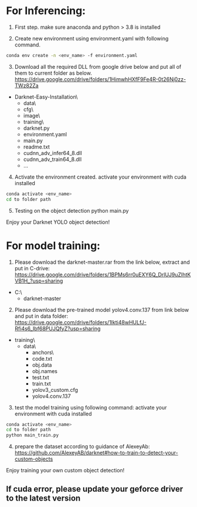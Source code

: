 # For Inferencing:

1. First step.
make sure anaconda and python > 3.8 is installed

2. Create new environment using environment.yaml with following command.
````bash
conda env create -n <env_name> -f environment.yaml
````

3. Download all the required DLL from google drive below and put all of them to current folder as below.
https://drive.google.com/drive/folders/1HimwhHXfF9Fe4R-0t26Nj0zz-TWz82Za
- Darknet-Easy-Installation\
  - data\
  - cfg\
  - image\
  - training\
  - darknet.py
  - environment.yaml
  - main.py
  - readme.txt
  - cudnn_adv_infer64_8.dll
  - cudnn_adv_train64_8.dll
  - ...

4. Activate the environment created.
activate your environment with cuda installed
````bash
conda activate <env_name>
cd to folder path
````

5. Testing on the object detection
python main.py

Enjoy your Darknet YOLO object detection!

# For model training:
1. Please download the darknet-master.rar from the link below, extract and put in C-drive:
https://drive.google.com/drive/folders/1BPMs6rr0uEXY6Q_DrlUJ9uZIhtKVB1H_?usp=sharing

- C:\\
  - darknet-master
  
2. Please download the pre-trained model yolov4.conv.137 from link below and put in data folder:
https://drive.google.com/drive/folders/1Ikti48wHULfJ-Rfi4s6_Ibf68PUJQfyZ?usp=sharing

- training\
  - data\
    - anchors\
    - code.txt
    - obj.data
    - obj.names
    - test.txt
    - train.txt
    - yolov3_custom.cfg
    - yolov4.conv.137

3. test the model training using following command:
activate your environment with cuda installed
````bash
conda activate <env_name>
cd to folder path
python main_train.py
````

4. prepare the dataset according to guidance of AlexeyAb:
https://github.com/AlexeyAB/darknet#how-to-train-to-detect-your-custom-objects

Enjoy training your own custom object detection!

## If cuda error, please update your geforce driver to the latest version
